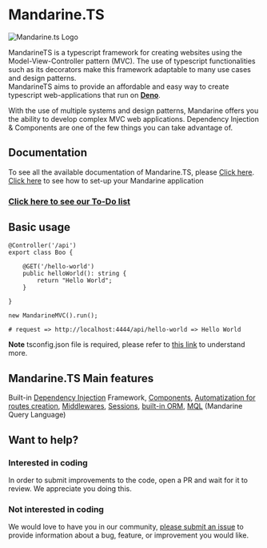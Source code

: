 # Mandarine.TS
![Mandarine.ts Logo](https://user-images.githubusercontent.com/60560109/81625975-6c6c4a80-93c8-11ea-8cd3-c5718fd56d52.png)

MandarineTS is a typescript framework for creating websites using the Model-View-Controller pattern (MVC). The use of typescript functionalities such as its decorators make this framework adaptable to many use cases and design patterns.  
MandarineTS aims to provide an affordable and easy way to create typescript web-applications that run on **[Deno](https://deno.land/)**.  

With the use of multiple systems and design patterns, Mandarine offers you the ability to develop complex MVC web applications. Dependency Injection & Components are one of the few things you can take advantage of.

## Documentation
To see all the available documentation of Mandarine.TS, please [Click here](https://github.com/mandarineorg/mandarinets/wiki).  
[Click here](https://github.com/mandarineorg/mandarinets/wiki/Basic-Concepts) to see how to set-up your Mandarine application
### [Click here to see our To-Do list](https://github.com/mandarineorg/mandarinets/wiki/TO-DO's)

## Basic usage

```
@Controller('/api')
export class Boo {
     
    @GET('/hello-world')
    public helloWorld(): string {
        return "Hello World";
    }

}

new MandarineMVC().run();

# request => http://localhost:4444/api/hello-world => Hello World
```

**Note** tsconfig.json file is required, please refer to [this link](https://github.com/mandarineorg/mandarinets/wiki/Basic-Concepts) to understand more.
## Mandarine.TS Main features
Built-in [Dependency Injection](https://github.com/mandarineorg/mandarinets/wiki/Dependency-Injection) Framework, [Components](https://github.com/mandarineorg/mandarinets/wiki/Components), [Automatization for routes creation](https://github.com/mandarineorg/mandarinets/wiki/Routing-Annotations), [Middlewares](https://github.com/mandarineorg/mandarinets/wiki/Custom-Middleware), [Sessions](https://github.com/mandarineorg/mandarinets/wiki/Sessions), [built-in ORM](https://github.com/mandarineorg/mandarinets/wiki/Mandarine-ORM), [MQL](https://github.com/mandarineorg/mandarinets/wiki/Mandarine-Query-Language-(MQL)) (Mandarine Query Language)

## Want to help?
### Interested in coding
In order to submit improvements to the code, open a PR and wait for it to review. We appreciate you doing this.
### Not interested in coding
We would love to have you in our community, [please submit an issue](https://github.com/mandarineorg/mandarinets/issues) to provide information about a bug, feature, or improvement you would like.
